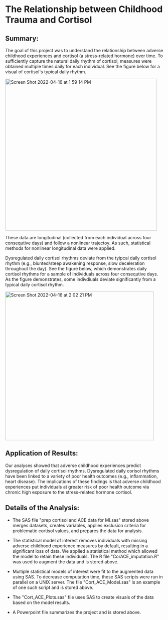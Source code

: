 # The Relationship between Childhood Trauma and Cortisol
## Summary:

The goal of this project was to understand the relationship between adverse childhood experiences and cortisol (a stress-related hormone) over time. To sufficiently capture the natural daily rhythm of cortisol, measures were obtained multiple times daily for each individual. See the figure below for a visual of cortisol's typical daily rhythm. 

<img width="484" alt="Screen Shot 2022-04-16 at 1 59 14 PM" src="https://user-images.githubusercontent.com/39779853/163689663-db01809c-e5ce-4b56-b454-f89481932d81.png">

These data are longitudinal (collected from each individual across four consequtive days) and follow a nonlinear trajectoy. As such, statistical methods for nonlinear longitudinal data were applied. 

Dysregulated daily cortisol rhythms deviate from the tyipcal daily cortisol rhythm (e.g., blunted/steep awakening response, slow deceleration throughout the day). See the figure below, which demonstrates daily cortisol rhythms for a sample of individuals across four consequtive days. As the figure demonstrates, some indivdiuals deviate significantly from a typical daily cortisol rhythm.

<img width="474" alt="Screen Shot 2022-04-16 at 2 02 21 PM" src="https://user-images.githubusercontent.com/39779853/163689739-3405ce7e-4005-4cee-9a60-2beaea0dada2.png">

## Application of Results:

Our analyses showed that adverse childhood experiences predict dysregulation of daily cortisol rhythms. Dysregulated daily corisol rhythms have been linked to a variety of poor health outcomes (e.g., inflammation, heart disease). The implications of these findings is that adverse childhood experiences put individuals at greater risk of poor health outcome via chronic high exposure to the stress-related hormone cortisol. 

## Details of the Analysis:

* The SAS file "prep cortisol and ACE data for MI.sas" stored above merges datasets, creates variables, applies exclusion criteria for problematic cortisol values, and prepares the data for analysis.

* The statistical model of interest removes individuals with missing adverse childhood experience measures by default, resulting in a significant loss of data. We applied a statistical method which allowed the model to retain these individuals. The R file "CorACE_imputation.R" was used to augment the data and is stored above.

* Multiple statistical models of interest were fit to the augmented data using SAS. To decrease computation time, these SAS scripts were run in parallel on a UNIX server. The file "Cort_ACE_Model.sas" is an example of one such script and is stored above.

* The "Cort_ACE_Plots.sas" file uses SAS to create visuals of the data based on the model results.    

* A Powerpoint file summarizes the project and is stored above.
